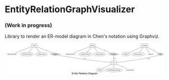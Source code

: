# EntityRelationGraphVisualizer
### (Work in progress)
Library to render an ER-model diagram in Chen's notation using Graphviz.

<img alt="Entity Relation Diagram" src="ERD_a113330f-289d-4793-9e63-9bdf21e8ee45.svg">
